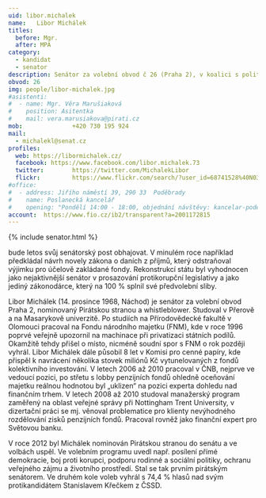 ```yaml
---
uid: libor.michalek
name:   Libor Michálek 
titles:
  before: Mgr.
  after: MPA
category:
  - kandidat
  - senator
description: Senátor za volební obvod č 26 (Praha 2), v koalici s politickým hnutím VIZE
obvod: 26
img: people/libor-michalek.jpg 
#asistenti:
#  - name: Mgr. Věra Marušiaková
#    position: Asitentka
#    mail: vera.marusiakova@pirati.cz
mob:			  +420 730 195 924
mail:
  - michalekl@senat.cz
profiles:
  web: https://libormichalek.cz/
  facebook: https://www.facebook.com/libor.michalek.73
  twitter: 		  https://twitter.com/MichalekLibor
  flickr:		  https://www.flickr.com/search/?user_id=68741528%40N03&sort=date-taken-desc&view_all=1&text=libor%20mich%C3%A1lek
#office:
#  - address: Jiřího náměstí 39, 290 33  Poděbrady
#    name: Poslanecká kancelář
#    opening: "Pondělí 14:00 - 18:00, objednání návštěvy: kancelar-podebrady@pirati.cz nebo 778 111 462. Dne 18. 6. je z pracovních důvodů kancelář mimo provoz."
account:  https://www.fio.cz/ib2/transparent?a=2001172815 
---
```


{% include senator.html %} 

bude letos svůj senátorský post obhajovat. V minulém roce například předkládal návrh novely zákona o daních z příjmů, který odstraňoval výjimku pro účelově zakládané fondy. Rekonstrukcí státu byl vyhodnocen jako nejaktivnější senátor v prosazování protikorupční legislativy a jako jediný zákonodárce, který na 100 % splnil své předvolební sliby.

Libor Michálek (14. prosince 1968, Náchod) je senátor za volební obvod Praha 2, nominovaný Pirátskou stranou a whistleblower. Studoval v Přerově a na Masarykově univerzitě. Po studiích na Přírodovědecké fakultě v Olomouci pracoval na Fondu národního majetku (FNM), kde v roce 1996 poprvé veřejně upozornil na machinace při privatizaci státních podílů. Okamžitě tehdy přišel o místo, nicméně soudní spor s FNM o rok později vyhrál. Libor Michálek dále působil 8 let v Komisi pro cenné papíry, kde přispěl k navrácení několika stovek miliónů Kč vytunelovaných z fondů kolektivního investování. V letech 2006 až 2010 pracoval v ČNB, nejprve ve vedoucí pozici, po střetu s lobby penzijních fondů ohledně oceňování majetku reálnou hodnotou byl „uklizen“ na pozici experta dohledu nad finančním trhem. V letech 2008 až 2010 studoval manažerský program zaměřený na oblast veřejné správy při Nottingham Trent University, v dizertační práci se mj. věnoval problematice pro klienty nevýhodného rozdělování zisků penzijních fondů. Pracoval rovněž jako finanční expert pro Světovou banku.

V roce 2012 byl Michálek nominován Pirátskou stranou do senátu a ve volbách uspěl. Ve volebním programu uvedl např. posílení přímé demokracie, boj proti korupci, podporu rodinné a sociální politiky, ochranu veřejného zájmu a životního prostředí. Stal se tak prvním pirátským senátorem. Ve druhém kole voleb vyhrál s 74,4 % hlasů nad svým protikandidátem Stanislavem Křečkem z ČSSD.
